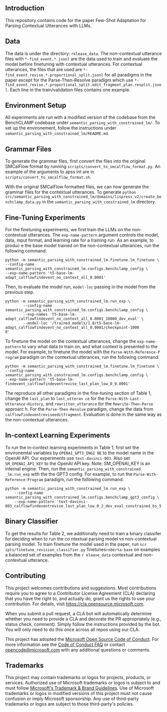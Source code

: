 ## Introduction
This repository contains code for the paper Few-Shot Adaptation for Parsing Contextual Utterances with LLMs.

## Data
The data is under the directory: `release_data`. The non-contextual utterance files with `*-find_event.*.jsonl` are the data used to train and evaluate the model before finetuning with contextual utterances. For contextual utterances, the files that are used are `*-find_event_revise.*.proportional_split.jsonl` for all paradigms in the paper except for the Parse-Then-Resolve paradigm which use `*-find_event_revise.*.proportional_split.edit_fragment_plan.resplit.jsonl`. Each line in the train/validation files contains one example.

## Environment Setup
All experiments are run with a modified version of the codebase from the BenchCLAMP codebase under `semantic_parsing_with_constrained_lm/`. To set up the environement, follow the instructions under `semantic_parsing_with_constrained_lm/README.md`.

## Grammar Files
To generate the grammar files, first convert the files into the original SMCalFlow format by running `scripts/convert_to_smcalflow_format.py`. An example of the arguments to apss int are in `scripts/convert_to_smcalflow_format.sh`.

With the original SMCalFlow formatted files, we can now generate the grammar files for the contextual utterances. To generate `python src/semantic_parsing_with_constrained_lm/domains/lispress_v2/create_benchclamp_data.py` in the `semantic_parsing_with_constrained_lm` directory.

## Fine-Tuning Experiments
For the finetuning experiments, we first train the LLMs on the non-contextual utterances. The `exp-name-pattern`
 argument controls the model, data, input format, and learning rate for a training run. As an example, to produc
e the base model trained on the non-contextual utterances, run the following command:
```
python -m semantic_parsing_with_constrained_lm.finetune.lm_finetune \
--config-name semantic_parsing_with_constrained_lm.configs.benchclamp_config \
--exp-name-pattern 't5-base-lm-adapt_calflowfindevent_no_context_all_0.0001'

```

Then, to evaluate the model run, `model-loc` passing in the model from the previous step.
```
python -m semantic_parsing_with_constrained_lm.run_exp \
        --config-name semantic_parsing_with_constrained_lm.configs.benchclamp_config \
        --exp-names 't5-base-lm-adapt_calflowfindevent_no_context_all_0.0001_10000_dev_eval' \
        --model-loc '/trained_models/1.0/t5-base-lm-adapt_calflowfindevent_no_context_all_0.0001/checkpoint-1000
0'
```

To finetune the model on the contextual utterances, change the `exp-name-pattern` to vary what data to train on,
 and what context is presented to the model. For example, to finetune the model with the `Parse-With-Reference-P
rogram` paradigm on the contextual utterances, run the following command:
```
python -m semantic_parsing_with_constrained_lm.finetune.lm_finetune \
--config-name semantic_parsing_with_constrained_lm.configs.benchclamp_config \
--exp-name-pattern 't5-base-lm-findevent_calflowfindeventrevise_last_plan_low_0_0.0001'
```
The reproduce all other paradigms in the fine-tuning section of Table 1, change the `last_plan` to `last_utteran
ce` for the `Parse-With-Last-Utterance-History`, and `rewritten_utterance` for the `Rewrite-Then-Parse` approarc
h. For the `Parse-Then-Resolve` paradigm, change the data from `calflowfindeventreviseeditfragment`. Evaluation
is done in the same way as the non-contextual utterances.

## In-context Learning Experiments
To run the in-context learning experiments in Table 1, first set the environemtal variables by `OPENAI_GPT3_ENGI
NE` to the model name in the OpenAI API. Our experiments use `text-davinci-003`. Also set `SM_OPENAI_API_KEY` to
 the OpenAI API key. Note: SM_OPENAI_KEY is an internal engine. Then, run the `semantic_parsing_with_constrained
_lm.run_exp` with the the GPT3 config. For example, to run the `Parse-With-Reference-Program` paradigm, run the
following command:
```
python -m semantic_parsing_with_constrained_lm.run_exp \
    --config-name semantic_parsing_with_constrained_lm.configs.benchclamp_gpt3_config \
    --exp-name-pattern 'text-davinci-003_calflowfindeventrevise_last_plan_low_0_2_dev_eval_constrained_bs_5'
```
## Binary Classifier
To get the results for Table 2, we additionally need to train a binary classifer for deciding when to run the co
ntextual parsing model vs non-contextual parsing model. To train finetune the model used in the paper,  run `scr
ipts/finetune_revision_classifier.py` finetunes`roberta-base` on examples a balanced set of examples from the `r
elease_data` contextual and non-contextual utterance.

## Contributing

This project welcomes contributions and suggestions.  Most contributions require you to agree to a
Contributor License Agreement (CLA) declaring that you have the right to, and actually do, grant us
the rights to use your contribution. For details, visit https://cla.opensource.microsoft.com.

When you submit a pull request, a CLA bot will automatically determine whether you need to provide
a CLA and decorate the PR appropriately (e.g., status check, comment). Simply follow the instructions
provided by the bot. You will only need to do this once across all repos using our CLA.

This project has adopted the [Microsoft Open Source Code of Conduct](https://opensource.microsoft.com/codeofconduct/).
For more information see the [Code of Conduct FAQ](https://opensource.microsoft.com/codeofconduct/faq/) or
contact [opencode@microsoft.com](mailto:opencode@microsoft.com) with any additional questions or comments.

## Trademarks

This project may contain trademarks or logos for projects, products, or services. Authorized use of Microsoft 
trademarks or logos is subject to and must follow 
[Microsoft's Trademark & Brand Guidelines](https://www.microsoft.com/en-us/legal/intellectualproperty/trademarks/usage/general).
Use of Microsoft trademarks or logos in modified versions of this project must not cause confusion or imply Microsoft sponsorship.
Any use of third-party trademarks or logos are subject to those third-party's policies.
